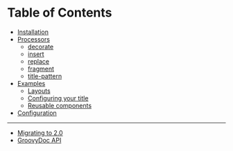 
Table of Contents
=================

 - [Installation](Installation.md)
 - [Processors](Processors.md)
    - [decorate](Processors.md#decorate)
    - [insert](Processors.md#insert)
    - [replace](Processors.md#replace)
    - [fragment](Processors.md#fragment)
    - [title-pattern](Processors.md#title-pattern)
 - [Examples](Examples.md)
    - [Layouts](Examples.md#layouts-and-fragments)
    - [Configuring your title](Examples.md#configuring-your-title)
    - [Reusable components](Examples.md#inserts-and-fragments)
 - [Configuration](Configuration.md)

---

 - [Migrating to 2.0](MigrationGuide.md)
 - [GroovyDoc API](https://ultraq.github.io/thymeleaf-layout-dialect/groovydoc/)
